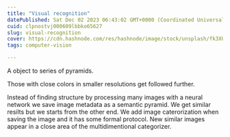 ```yaml
---
title: "Visual recognition"
datePublished: Sat Dec 02 2023 06:43:02 GMT+0000 (Coordinated Universal Time)
cuid: clpnostvj000609lbbko65627
slug: visual-recognition
cover: https://cdn.hashnode.com/res/hashnode/image/stock/unsplash/fk3XUcfTAvk/upload/809ead69c3606dde309b0e73e8831495.jpeg
tags: computer-vision

---
```


A object to series of pyramids.

Those with close colors in smaller resolutions get followed further.

Instead of finding structure by processing many images with a neural network we save image metadata as a semantic pyramid. We get similar resilts but we starts from the other end. We add image caterorization when saving the image and it has some formal protocol. New similar images appear in a close area of the multidimentional categorizer.